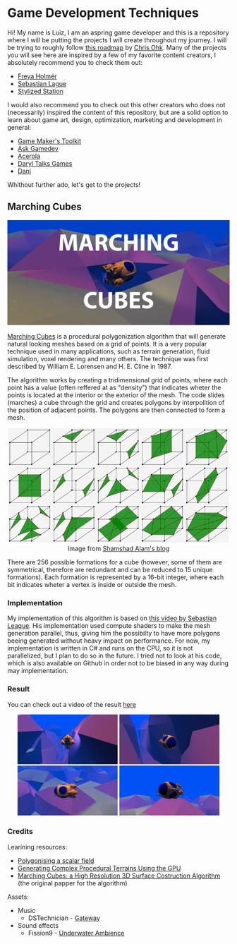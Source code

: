 # Game Development Techniques

Hi! My name is Luiz, I am an aspring game developer and this is a repository where I will be putting the projects I will create throughout my journey. I will be trying to roughly follow [this roadmap](https://github.com/utilForever/game-developer-roadmap) by [Chris Ohk](https://github.com/utilForever). Many of the projects you will see here are inspired by a few of my favorite content creators, I absolutely recommend you to check them out:

* [Freya Holmér](https://www.youtube.com/c/Acegikmo)
* [Sebastian Lague](https://www.youtube.com/c/SebastianLague)
* [Stylized Station](https://www.youtube.com/c/StylizedStation)

I would also recommend you to check out this other creators who does not (necessarily) inspired the content of this repository, but are a solid option to learn about game art, design, optimization, marketing and development in general:

* [Game Maker's Toolkit](https://www.youtube.com/c/MarkBrownGMT)
* [Ask Gamedev](https://www.youtube.com/c/AskGamedev)
* [Acerola](https://www.youtube.com/c/Acerola_t)
* [Daryl Talks Games](https://www.youtube.com/c/DarylTalksGames)
* [Dani](https://www.youtube.com/c/DaniDev)

Whithout further ado, let's get to the projects!

## Marching Cubes

<p align="center">
  <img src="./Docs/marching-cubes-screen-title.png"/>
</p>

[Marching Cubes](https://en.wikipedia.org/wiki/Marching_cubes) is a procedural polygonization algorithm that will generate natural looking meshes based on a grid of points. It is a very popular technique used in many applications, such as terrain generation, fluid simulation, voxel rendering and many others. The technique was first described by William E. Lorensen and H. E. Cline in 1987.

The algorithm works by creating a tridimensional grid of points, where each point has a value (often reffered at as "density") that indicates wheter the points is located at the interior or the exterior of the mesh. The code slides (marches) a cube through the grid and creates polygons by interpolition of the position of adjacent points. The polygons are then connected to form a mesh.

<p align="center">
  <img src="Docs\marching_cube.png"/>
  <br>
  Image from <a href="http://shamshad-npti.github.io/implicit/curve/2016/01/10/Marching-Cube/">Shamshad Alam's blog</a>
</p>

There are 256 possible formations for a cube (however, some of them are symmetrical, therefore are redundant and can be reduced to 15 unique formations). Each formation is represented by a 16-bit integer, where each bit indicates wheter a vertex is inside or outside the mesh.

### Implementation

My implementation of this algorithm is based on [this video by Sebastian League](https://youtu.be/M3iI2l0ltbE). His implementation used compute shaders to make the mesh generation parallel, thus, giving him the possibilty to have more polygons beeing generated without heavy impact on performance. For now, my implementation is written in C# and runs on the CPU, so it is not parallelized, but I plan to do so in the future. I tried not to look at his code, which is also available on Github in order not to be biased in any way during may implementation.

### Result

You can check out a video of the result [here](https://www.youtube.com/watch?v=SCsOzZVZ7ic)

<p align="center">
  <img width="45%" src="./Docs/marching-cubes-screen-capture-2.png"/>
  <img width="45%" src="./Docs/marching-cubes-screen-capture-3.png"/>
  <img width="45%" src="./Docs/marching-cubes-screen-capture-4.png"/>
  <img width="45%" src="./Docs/marching-cubes-screen-capture-5.png"/>
</p>

### Credits

Learining resources:
* [Polygonising a scalar field](http://paulbourke.net/geometry/polygonise/)
* [Generating Complex Procedural Terrains Using the GPU](https://developer.nvidia.com/gpugems/gpugems3/part-i-geometry/chapter-1-generating-complex-procedural-terrains-using-gpu)
* [Marching Cubes: a High Resolution 3D Surface Costruction Algorithm](https://people.eecs.berkeley.edu/~jrs/meshpapers/LorensenCline.pdf) (the original papper for the algorithm)

Assets:
* Music
  * DSTechnician - [Gateway](https://pixabay.com/music/ambient-gateway-110018/)
* Sound effects
  * Fission9 - [Underwater Ambience](https://pixabay.com/sound-effects/underwater-ambience-6201/)
